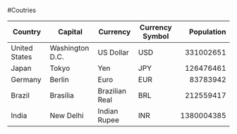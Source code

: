 #Coutries

| **Country**       | **Capital**       | **Currency**       | **Currency Symbol** | **Population** |
|--------------------|-------------------|--------------------|----------------------|----------------:|
| United States      | Washington D.C.  | US Dollar          | USD                  |     331002651  |
| Japan              | Tokyo            | Yen                | JPY                  |     126476461  |
| Germany            | Berlin           | Euro               | EUR                  |      83783942  |
| Brazil             | Brasília         | Brazilian Real     | BRL                  |     212559417  |
| India              | New Delhi        | Indian Rupee       | INR                  |    1380004385  |
